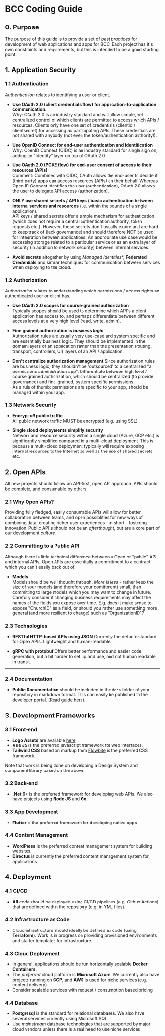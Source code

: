 # BCC Coding Guide

## 0. Purpose
The purpose of this guide is to provide a set of _best practices_ for development of web applications and apps for BCC. Each project has it's own constraints and requirements, but this is intended to be a good starting point.


## 1. Application Security

### 1.1 Authentication 
_Authentication_ relates to identifying a user or client.

* **Use OAuth 2.0 (client credentials flow) for application-to-application communication.**  
  Why: OAuth 2.0 is an industry standard and will allow simple, yet centralized control of which clients are permitted to access which APIs / resources. Clients only have one set of credentials (clientid / clientsecret) for accessing _all_ participating APIs. These credentials are not shared with anybody (not even the token/authentication authority!).

* **Use OpenID Connect for end-user authentication and identification**  
  Why: OpenID Connect (OIDC) is an industry standard for single sign on, adding an "identity" layer on top of OAuth 2.0
 
* **Use OAuth 2.0 (PCKE flow) for end-user consent of access to their resources (APIs)**  
  Comment: Combined with OIDC, OAuth allows the end-user to decide if (third party) apps can access resources (APIs) on their behalf. Whereas Open ID Connect identifies the user (authentication), OAuth 2.0 allows the user to delegate API access (authorization).
  
* **ONLY use shared secrets / API keys / basic authentication between internal services and resources** (i.e. within the bounds of a single application).  
  API keys / shared secrets offer a simple mechanism for authentication (which does not require a central authentication authority, token requests etc.). However, these secrets don't usually expire and are hard to keep track of (lack governance) and should therefore NOT be used for integration between applications. An appropriate use case would be accessing storage related to a particular service or as an extra layer of security (in addition to network security) between internal services.

* **Avoid secrets** altogether by using *Managed Identities**, **Federated Credentials** and similar techniques for communication between services when deploying to the cloud.


### 1.2 Authorization
_Authorization_ relates to understanding which permissions / access rights an authenticated user or client has.

* **Use OAuth 2.0 scopes for course-grained authorization**  
  Typically scopes should be used to determine which API's a client application has access to, and perhaps differentiate between different access levels at a very high level (read, write, admin).
  
* **Fine grained authorization is _business logic_**  
 Authorization rules are usually very use-case and system specific and are essentially business logic. They should be implemented in the domain layers of an application rather than the presentation (routing, transport, controllers, UI) layers of an API / application. 

* **Don't centralize authorization management**
Since authorization rules are business logic, they shouldn't be 'outsourced' to a centralized "a permissions administration app". Differentiate between high level / course grained authorization, which should be centralized (to provide governance) and fine-grained, system specific permissions.  
As a rule of thumb: permissions are specific to your app, should be managed within your app.


### 1.3 Network Security

* **Encrypt _all_ public traffic**  
All public network traffic MUST be encrypted (e.g. using SSL).

* **Single cloud deployments simplify security**  
Network and resource security within a single cloud (Azure, GCP etc.) is significantly simplified compared to a multi-cloud deployment. This is because a multi-cloud deployment typically will require exposing internal resources to the Internet as well as the use of shared secrets etc. 


## 2. Open APIs
All new projects should follow an API-first, open API approach. APIs should be complete, and consumable by others.

### 2.1 Why Open APIs?
 Providing fully fledged, easily consumable APIs will allow for better collaboration between teams, and open possiblities for new ways of combining data, creating richer user experiences - in short - fostering innovation. Public API's should not be an _afterthought_, but are a core part of our development _culture_.

### 2.2 Committing to a Public API
Although there is little technical difference between a Open or "public" API and internal APIs, Open APIs are essentially a commitment to a contract which you can't easily back out of.

* **Models**  
Models should be well thought through. _More is less_ - rather keep the size of your models (and therefore your comittment) small, than committing to large models which you may want to change in future. Carefully consider if changing business requirements may affect the names of the fields you expose over time. E.g. does it make sense to expose "ChurchID" as a field, or should you rather use something more general (and more resilient to change) such as "OrganizationID"?

### 2.3 **Technologies**
* **RESTful HTTP-based APIs using JSON**
Currently the defacto standard for Open APIs. Lightweight and human-readable.

* **gRPC with protobuf**
Offers better performance and easier code generation, but a bit harder to set up and use, and not human readable in transit.

* ** **

### 2.4 Documentation
* **Public Documentation** should be included in the `docs` folder of your repository in markdown format. This can easily be published to the developer portal. ([Read guide here](https://developer.bcc.no/bcc-documentation-base/deploying-site/#publishing-documentation)).


## 3. Development Frameworks

### 3.1 Front-end
* **Logo Assets** are available [here](https://developer.bcc.no/bcc-design/)
* **Vue JS** is the preferred javascript framework for web interfaces. 
* **Tailwind CSS** based on markup from [Flowbite](https://flowbite.com/blocks/) is the preferred CSS framework. 

Note that work is being done on developing a Design System and component library based on the above.

### 3.2 Back-end
* **.Net 6+** is the preferred framework for developing web APIs. We also have projects using **Node JS** and **Go**.

### 3.3 App Development
* **Flutter** is the preferred framework for developing native apps

### 4.4 Content Management
* **WordPress** is the preferred content management system for building websites.
* **Directus** is currently the preferred content management system for applications


## 4. Deployment

### 4.1 CI/CD
* **All** code should be deployed using CI/CD pipelines (e.g. Github Actions) that are defined within the repository (e.g. in YML files). 

### 4.2 Infrastructure as Code
* Cloud infrastructure should ideally be defined as code (using **Terraform**). Work is in progress on providing provisioned environments and starter templates for infrastructure.

### 4.3 Cloud Deployment
* In general, applications should be run horizontally scalable **Docker Containers**.
* The *preferred* cloud platform is **Microsoft Azure**. We currently also have projects running on **GCP**, and **AWS** is used for niche services (e.g. content delivery)
* Consider scalable services with request / consumption based pricing

### 4.4 Database
* **Postgresql** is the standard for relational databases. We also have several services currently using Microsoft SQL.
* Use *mainstream* database technologies that are supported by major cloud vendors unless there is a real need to use niche services

